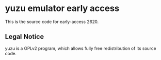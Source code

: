 yuzu emulator early access
=============

This is the source code for early-access 2620.

## Legal Notice

yuzu is a GPLv2 program, which allows fully free redistribution of its source code.